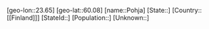﻿---
location: [60.08,23.65]
type: City
tags:
- geo/City


SpocWebEntityId: 33426
isDeleted: false
confidential: public

---
[geo-lon::23.65]
[geo-lat::60.08]
[name::Pohja]
[State::]
[Country::[[Finland]]]
[StateId::]
[Population::]
[Unknown::]

